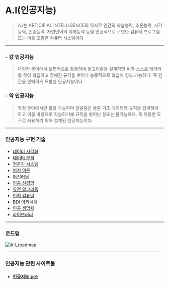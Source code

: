 # A.I(인공지능)
> A.I는 ARTICIFIAL INTELLIGENCE의 약자로 인간의 학습능력, 추론능력, 지각능력, 논증능력, 자연언어의 이해능력 등을 인공적으로 구현한 컴퓨터 프로그램 또는 이를 포함한 컴퓨터 시스템이다
***

### - 강 인공지능
> 다양한 분야에서 보편적으로 활용하며 알고리즘을 설계하면 AI가 스스로 데이터를 찾아 학습하고 정해진 규칙을 벗어나 능동적으로 학습해 창조 가능하다. 즉 인간을 완벽하게 모방한 인공지능이다
### - 약 인공지능
> 특정 분야에서만 활용 가능하며 알골즘은 물론 기초 데이터와 규칙을 입력해야 하고 이를 바탕으로 학습하기에 규칙을 벗어난 창조는 불가능하다. 즉 유용한 도구로 사용하기 위해 설계된 인공지능이다.
***
### 인공지능 구현 기술
* [데이터 시각화](https://github.com/BOSOEK/TIL/blob/main/A.I/Data%20visualization.md)
* [데이터 분석]()
* [전문가 시스템]()
* [퍼지 이론](https://github.com/BOSOEK/TIL/tree/main/A.I/Fuzzy)
* [머신러닝](https://github.com/BOSOEK/TIL/blob/main/A.I/Machine%20learning.md)
* [인공 신경망]()
* [유전 알고리즘](https://github.com/BOSOEK/TIL/tree/main/A.I/Genetic%20algorithm)
* [인지 컴퓨팅]()
* [BDI 아키텍처]()
* [인공 생명체]()
* [라이브러리](https://github.com/BOSOEK/TIL/blob/main/A.I/library.md)
***
### 로드맵

![A I_roadmap](https://user-images.githubusercontent.com/68007145/104094621-5b683600-52d5-11eb-91d7-16ec750f8e91.png)
***
### 인공지능 관련 사이트들
* #### [인공지능 뉴스](https://artificialintelligence-news.com/)
